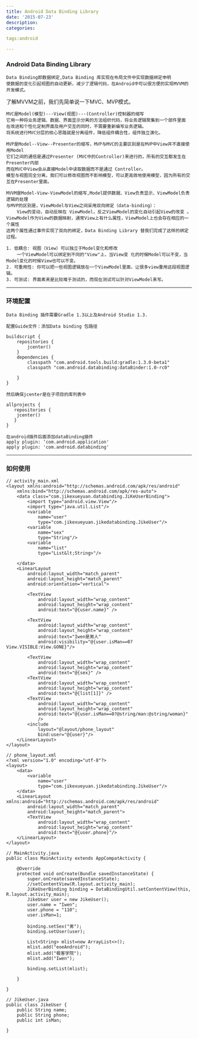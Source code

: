 ```yaml
---
title: Android Data Binding Library
date: '2015-07-23'
description:
categories:

tags:android

---
```


>

### Android Data Binding Library

>

	Data Binding即数据绑定,Data Binding 库实现在布局文件中实现数据绑定申明
	使数据的变化引起视图的自动更新，减少了逻辑代码，在Android中可以很方便的实现MVVM的开发模式。

>

了解MVVM之前，我们先简单说一下MVC、MVP模式。

>

	MVC是Model(模型)---View(视图)---(Controller)控制器的缩写
	它用一种将业务逻辑、数据、界面显示分离的方法组织代码，将业务逻辑聚集到一个部件里面
	在改进和个性化定制界面及用户交互的同时，不需要重新编写业务逻辑。
	将系统进行MVC分层的核心思路就是分离组件，降低组件耦合性，组件独立演化。

>

	MVP是Model--View--Presenter的缩写，MVP与MVC的主要区别是在MVP中View并不直接使用Model
	它们之间的通信是通过Presenter (MVC中的Controller)来进行的，所有的交互都发生在Presenter内部
	而在MVC中View会从直接Model中读取数据而不是通过 Controller。
	模型与视图完全分离，我们可以修改视图而不影响模型，可以更高效地使用模型，因为所有的交互在Presenter里面。

>

	MVVM是Model-View-ViewModel的缩写,Model提供数据、View负责显示、ViewModel负责逻辑的处理
	与MVP的区别是，ViewModel与View之间采用双向绑定（data-binding）：
		View的变动，自动反映在 ViewModel，反之ViewModel的变化自动引起View的改变 。
	ViewModel作为View的数据映射，通常View上有什么属性，ViewModel上也会存在相应的一个属性
	这两个属性通过事件实现了双向的绑定，Data Binding Library 替我们完成了这样的绑定过程。 

>

	1. 低耦合: 视图（View）可以独立于Model变化和修改
		一个ViewModel可以绑定到不同的"View"上，当View变 化的时候Model可以不变，当Model变化的时候View也可以不变。
	2. 可重用性: 你可以把一些视图逻辑放在一个ViewModel里面，让很多view重用这段视图逻辑。
	3. 可测试: 界面素来是比较难于测试的，而现在测试可以针对ViewModel来写。

>

---

>

### 环境配置

>

	Data Binding 插件需要Gradle 1.3以上及Android Studio 1.3.

	配置Guide文件：添加Data binding 包路径

	buildscript {  
		repositories {  
			jcenter()  
		}  
		dependencies {  
			classpath "com.android.tools.build:gradle:1.3.0-beta1"  
			classpath "com.android.databinding:dataBinder:1.0-rc0"  
	  
		}  
	} 

	然后确保jcenter是在子项目的库列表中       

	allprojects {
	   repositories {
		jcenter()
	   }
	}

	在android插件后面添加dataBinding插件
	apply plugin: ‘com.android.application'
	apply plugin: 'com.android.databinding' 

>

---

>

### 如何使用

>

	// activity_main.xml
	<layout xmlns:android="http://schemas.android.com/apk/res/android"
		xmlns:bind="http://schemas.android.com/apk/res-auto">
		<data class="com.jikexueyuan.databinding.JiKeUserBinding">
			<import type="android.view.View"/>
			<import type="java.util.List"/>
			<variable
				name="user"
				type="com.jikexueyuan.jikedatabinding.JikeUser"/>
			<variable
				name="sex"
				type="String"/>
			<variable
				name="list"
				type="List&lt;String>"/>

		</data>
		<LinearLayout
			android:layout_width="match_parent"
			android:layout_height="match_parent"
			android:orientation="vertical">

			<TextView
				android:layout_width="wrap_content"
				android:layout_height="wrap_content"
				android:text="@{user.name}" />

			<TextView
				android:layout_width="wrap_content"
				android:layout_height="wrap_content"
				android:text="Iwen是男人"
				android:visibility="@{user.isMan==0?View.VISIBLE:View.GONE}"/>

			<TextView
				android:layout_width="wrap_content"
				android:layout_height="wrap_content"
				android:text="@{sex}" />
			<TextView
				android:layout_width="wrap_content"
				android:layout_height="wrap_content"
				android:text="@{list[1]}" />
			<TextView
				android:layout_width="wrap_content"
				android:layout_height="wrap_content"
				android:text="@{user.isMan==0?@string/man:@string/woman}"
				/>
			<include
				layout="@layout/phone_layout"
				bind:user="@{user}"/>
		</LinearLayout>
	</layout>

	// phone_layout.xml
	<?xml version="1.0" encoding="utf-8"?>
	<layout>
		<data>
			<variable
				name="user"
				type="com.jikexueyuan.jikedatabinding.JikeUser"/>
		</data>
		<LinearLayout xmlns:android="http://schemas.android.com/apk/res/android"
			android:layout_width="match_parent"
			android:layout_height="match_parent">
			<TextView
				android:layout_width="wrap_content"
				android:layout_height="wrap_content"
				android:text="@{user.phone}"/>
		</LinearLayout>
	</layout>

>

	// MainActivity.java
	public class MainActivity extends AppCompatActivity {

		@Override
		protected void onCreate(Bundle savedInstanceState) {
			super.onCreate(savedInstanceState);
			//setContentView(R.layout.activity_main);
			JiKeUserBinding binding = DataBindingUtil.setContentView(this, R.layout.activity_main);
			JikeUser user = new JikeUser();
			user.name = "Iwen";
			user.phone = "110";
			user.isMan=1;

			binding.setSex("男");
			binding.setUser(user);

			List<String> mlist=new ArrayList<>();
			mlist.add("eoeAndroid");
			mlist.add("极客学院");
			mlist.add("Iwen");

			binding.setList(mlist);

		}

	}

	// JikeUser.java
	public class JikeUser {
		public String name;
		public String phone;
		public int isMan;

	}


